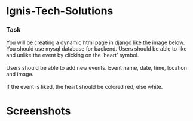# Ignis-Tech-Solutions
### Task<br/>
You will be creating a dynamic html page in django like the image below. You should use mysql database for backend. Users should be able to like and unlike the event by clicking on the ‘heart’ symbol.<br/><br/>
Users should be able to add new events. Event name, date, time, location and image.<br/><br/>
If the event is liked, the heart should be colored red, else white.<br/>

# Screenshots
